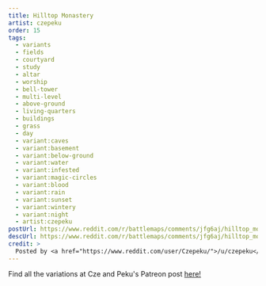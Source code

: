 ```yaml
---
title: Hilltop Monastery
artist: czepeku
order: 15
tags:
  - variants
  - fields
  - courtyard
  - study
  - altar
  - worship
  - bell-tower
  - multi-level
  - above-ground
  - living-quarters
  - buildings
  - grass
  - day
  - variant:caves
  - variant:basement
  - variant:below-ground
  - variant:water
  - variant:infested
  - variant:magic-circles
  - variant:blood
  - variant:rain
  - variant:sunset
  - variant:wintery
  - variant:night
  - artist:czepeku
postUrl: https://www.reddit.com/r/battlemaps/comments/jfg6aj/hilltop_monastery_46x61/
descUrl: https://www.reddit.com/r/battlemaps/comments/jfg6aj/hilltop_monastery_46x61/g9jz7rj/
credit: >
  Posted by <a href="https://www.reddit.com/user/Czepeku/">/u/czepeku</a> to <a href="https://www.reddit.com/r/battlemaps/">/r/battlemaps</a> in Oct, 2020. <br/> Please support the artist on <a href="https://www.patreon.com/czepeku/posts">Patreon</a> and <a href="https://marketplace.roll20.net/browse/publisher/327/czepeku">Roll20</a>, as well as follow them on <a href="https://twitter.com/czepeku">Twitter</a>, <a href="https://www.artstation.com/czepeku">ArtStation</a>
---
```

Find all the variations at Cze and Peku's Patreon post <a href="https://www.patreon.com/posts/pseudodragon-42957429" title="Pseudodragon Lair by Czepeku on Patreon">here!</a>
